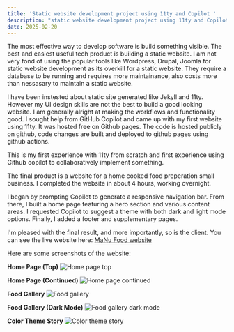 ```yaml
---
title: 'Static website development project using 11ty and Copilot '
description: "static website development project using 11ty and Copilot. Free hosting on Github pages. Deployed using github actions"
date: 2025-02-20
--- 
```


<!-- # First static website development project using 11ty and Copilot  -->

The most effective way to develop software is build something visible. The best and easiest useful tech product is building a static website. I am not very fond of using the popular tools like Wordpress, Drupal, Joomla for static website development as its overkill for a static website. They require a database to be running and requires more maintainance, also costs more than nessasary to maintain a static website. 

I have been instested about static site generated like Jekyll and 11ty. However my UI design skills are not the best to build a good looking website. I am generally alright at making the workflows and functionality good.  I sought help from GitHub Copilot and came up with my first website using 11ty. It was hosted free on Github pages. The code is hosted publicly on github, code changes are built and deployed to github pages using github actions.  

This is my first experience with 11ty from scratch and first experience using Github copilot to collaboratively implement something. 

The final product is a website for a home cooked food preperation small business. I completed the website in about 4 hours, working overnight.

I began by prompting Copilot to generate a responsive navigation bar. From there, I built a home page featuring a hero section and various content areas. I requested Copilot to suggest a theme with both dark and light mode options. Finally, I added a footer and supplementary pages.

I'm pleased with the final result, and more importantly, so is the client. You can see the live website here: [MaNu Food website](https://manufood.com)

Here are some screenshots of the website:

**Home Page (Top)**
![Home page top](./manufood-home.png)

**Home Page (Continued)**
![Home page continued](./manufood-home2.png)

**Food Gallery**
![Food gallery](./manufood-gallery.png)

**Food Gallery (Dark Mode)**
![Food gallery dark mode](./manufood-gallery-dark.png)

**Color Theme Story**
![Color theme story](./manufood-colorstory.png)
